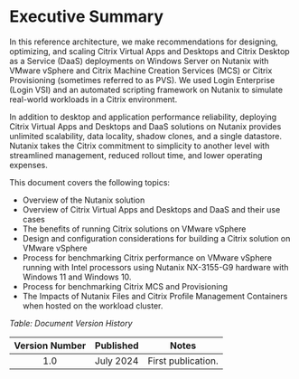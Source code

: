 # Executive Summary

In this reference architecture, we make recommendations for designing, optimizing, and scaling Citrix Virtual Apps and Desktops and Citrix Desktop as a Service (DaaS) deployments on Windows Server on Nutanix with VMware vSphere and Citrix Machine Creation Services (MCS) or Citrix Provisioning (sometimes referred to as PVS). We used Login Enterprise (Login VSI) and an automated scripting framework on Nutanix to simulate real-world workloads in a Citrix environment.

In addition to desktop and application performance reliability, deploying Citrix Virtual Apps and Desktops and DaaS solutions on Nutanix provides unlimited scalability, data locality, shadow clones, and a single datastore. Nutanix takes the Citrix commitment to simplicity to another level with streamlined management, reduced rollout time, and lower operating expenses.

This document covers the following topics:

-  Overview of the Nutanix solution
-  Overview of Citrix Virtual Apps and Desktops and DaaS and their use cases
-  The benefits of running Citrix solutions on VMware vSphere
-  Design and configuration considerations for building a Citrix solution on VMware vSphere
-  Process for benchmarking Citrix performance on VMware vSphere running with Intel processors using Nutanix NX-3155-G9 hardware with Windows 11 and Windows 10.
-  Process for benchmarking Citrix MCS and Provisioning
-  The Impacts of Nutanix Files and Citrix Profile Management Containers when hosted on the workload cluster.

_Table: Document Version History_

| Version Number | Published | Notes |
| :---: | --- | --- |
| 1.0 | July 2024 | First publication. |